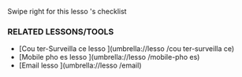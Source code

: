 [Title]: # (Что теперь?)
[Order]: # (7)

Swipe right for this lesso
's checklist

### RELATED LESSONS/TOOLS

*   [Cou
ter-Surveilla
ce lesso
](umbrella://lesso
/cou
ter-surveilla
ce)
*   [Mobile pho
es lesso
](umbrella://lesso
/mobile-pho
es)
*   [Email lesso
](umbrella://lesso
/email)